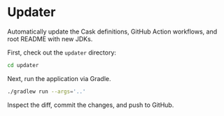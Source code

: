 # Updater

Automatically update the Cask definitions, GitHub Action workflows, and root README with new JDKs.

First, check out the `updater` directory:
```sh
cd updater
```

Next, run the application via Gradle.
```sh
./gradlew run --args='..'
```

Inspect the diff, commit the changes, and push to GitHub.
